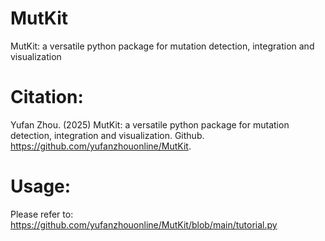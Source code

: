 # MutKit
MutKit: a versatile python package for mutation detection, integration and visualization

# Citation:

Yufan Zhou. (2025) MutKit: a versatile python package for mutation detection, integration and visualization. Github. https://github.com/yufanzhouonline/MutKit.


# Usage:

Please refer to:
https://github.com/yufanzhouonline/MutKit/blob/main/tutorial.py

